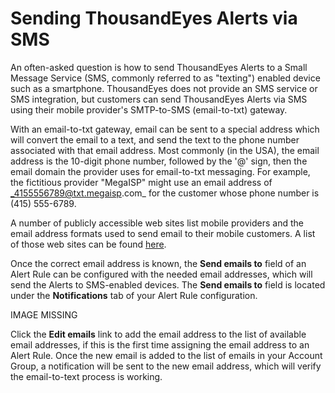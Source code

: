 # Sending ThousandEyes Alerts via SMS

An often-asked question is how to send ThousandEyes Alerts to a Small Message Service \(SMS, commonly referred to as "texting"\) enabled device such as a smartphone.  ThousandEyes does not provide an SMS service or SMS integration, but customers can send ThousandEyes Alerts via SMS using their mobile provider's SMTP-to-SMS \(email-to-txt\) gateway. 

With an email-to-txt gateway, email can be sent to a special address which will convert the email to a text, and send the text to the phone number associated with that email address.  Most commonly \(in the USA\), the email address is the 10-digit phone number, followed by the '@' sign, then the email domain the provider uses for email-to-txt messaging.  For example, the fictitious provider "MegaISP" might use an email address of _4155556789@txt.megaisp.com_ for the customer whose phone number is \(415\) 555-6789.

A number of publicly accessible web sites list mobile providers and the email address formats used to send email to their mobile customers.  A list of those web sites can be found [here](https://www.google.com/?gws_rd=ssl#q=list+email+to+text).

Once the correct email address is known, the **Send emails to** field of an Alert Rule can be configured with the needed email addresses, which will send the Alerts to SMS-enabled devices.  The **Send emails to** field is located under the **Notifications** tab of your Alert Rule configuration.

IMAGE MISSING

Click the **Edit emails** link to add the email address to the list of available email addresses, if this is the first time assigning the email address to an Alert Rule.  Once the new email is added to the list of emails in your Account Group, a notification will be sent to the new email address, which will verify the email-to-text process is working.

